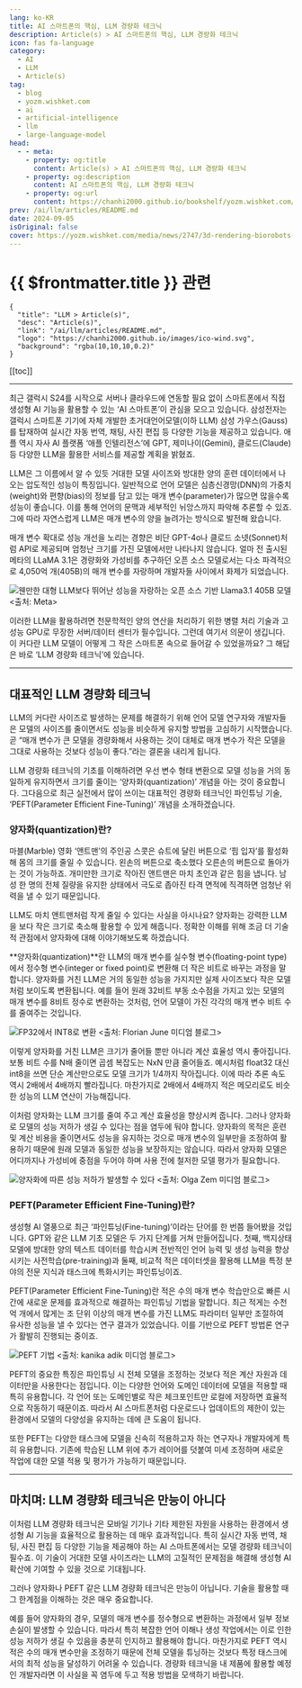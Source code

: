 ```yaml
---
lang: ko-KR
title: AI 스마트폰의 핵심, LLM 경량화 테크닉
description: Article(s) > AI 스마트폰의 핵심, LLM 경량화 테크닉
icon: fas fa-language
category: 
  - AI
  - LLM
  - Article(s)
tag: 
  - blog
  - yozm.wishket.com
  - ai
  - artificial-intelligence
  - llm
  - large-language-model
head:
  - - meta:
    - property: og:title
      content: Article(s) > AI 스마트폰의 핵심, LLM 경량화 테크닉
    - property: og:description
      content: AI 스마트폰의 핵심, LLM 경량화 테크닉
    - property: og:url
      content: https://chanhi2000.github.io/bookshelf/yozm.wishket.com/2747.html
prev: /ai/llm/articles/README.md
date: 2024-09-05
isOriginal: false
cover: https://yozm.wishket.com/media/news/2747/3d-rendering-biorobots-concept__2_.jpg
---
```


# {{ $frontmatter.title }} 관련

```component VPCard
{
  "title": "LLM > Article(s)",
  "desc": "Article(s)",
  "link": "/ai/llm/articles/README.md",
  "logo": "https://chanhi2000.github.io/images/ico-wind.svg",
  "background": "rgba(10,10,10,0.2)"
}
```

[[toc]]

---

<SiteInfo
  name="AI 스마트폰의 핵심, LLM 경량화 테크닉 | 요즘IT"
  desc="최근 갤럭시 s24를 시작으로 서버나 클라우드에 연동할 필요 없이 스마트폰에서 직접 생성형 AI 기능을 활용할 수 있는 ‘AI 스마트폰’이 관심을 모으고 있습니다. 하지만 초거대언어모델(LLM)을 제대로 활용하려면 천문학적인 양의 연산을 처리하기 위한 병렬 처리 기술과 고성능 GPU로 무장한 서버/데이터 센터가 필수입니다. 그런데 여기서 의문이 생깁니다. 이 커다란 LLM 모델이 어떻게 그 작은 스마트폰 속으로 들어갈 수 있었을까요? 그 해답은 바로 ‘LLM 경량화 테크닉’에 있습니다."
  url="https://yozm.wishket.com/magazine/detail/2747/"
  logo="https://yozm.wishket.com/favicon.ico"
  preview="https://yozm.wishket.com/media/news/2747/3d-rendering-biorobots-concept__2_.jpg"/>

최근 갤럭시 S24를 시작으로 서버나 클라우드에 연동할 필요 없이 스마트폰에서 직접 생성형 AI 기능을 활용할 수 있는 ‘AI 스마트폰’이 관심을 모으고 있습니다. 삼성전자는 갤럭시 스마트폰 기기에 자체 개발한 초거대언어모델(이하 LLM) 삼성 가우스(Gauss)를 탑재하여 실시간 자동 번역, 채팅, 사진 편집 등 다양한 기능을 제공하고 있습니다. 애플 역시 자사 AI 플랫폼 ‘애플 인텔리전스’에 GPT, 제미나이(Gemini), 클로드(Claude) 등 다양한 LLM을 활용한 서비스를 제공할 계획을 밝혔죠.

LLM은 그 이름에서 알 수 있듯 거대한 모델 사이즈와 방대한 양의 훈련 데이터에서 나오는 압도적인 성능이 특징입니다. 일반적으로 언어 모델은 심층신경망(DNN)의 가중치(weight)와 편향(bias)의 정보를 담고 있는 매개 변수(parameter)가 많으면 많을수록 성능이 좋습니다. 이를 통해 언어의 문맥과 세부적인 뉘앙스까지 파악해 추론할 수 있죠. 그에 따라 자연스럽게 LLM은 매개 변수의 양을 늘려가는 방식으로 발전해 왔습니다.

매개 변수 확대로 성능 개선을 노리는 경향은 비단 GPT-4o나 클로드 소넷(Sonnet)처럼 API로 제공되며 엄청난 크기를 가진 모델에서만 나타나지 않습니다. 얼마 전 출시된 메타의 LLaMA 3.1은 경량화와 가성비를 추구하던 오픈 소스 모델로서는 다소 파격적으로 4,050억 개(405B)의 매개 변수를 자랑하며 개발자들 사이에서 화제가 되었습니다.

![웬만한 대형 LLM보다 뛰어난 성능을 자랑하는 오픈 소스 기반 Llama3.1 405B 모델<br/><출처: [<FontIcon icon="fa-brands fa-meta"/>Meta](https://ai.meta.com/blog/meta-llama-3-1/)>](https://yozm.wishket.com/media/news/2747/image3.png)

이러한 LLM을 활용하려면 천문학적인 양의 연산을 처리하기 위한 병렬 처리 기술과 고성능 GPU로 무장한 서버/데이터 센터가 필수입니다. 그런데 여기서 의문이 생깁니다. 이 커다란 LLM 모델이 어떻게 그 작은 스마트폰 속으로 들어갈 수 있었을까요? 그 해답은 바로 ‘LLM 경량화 테크닉’에 있습니다.

---

## 대표적인 LLM 경량화 테크닉

LLM의 커다란 사이즈로 발생하는 문제를 해결하기 위해 언어 모델 연구자와 개발자들은 모델의 사이즈를 줄이면서도 성능을 비슷하게 유지할 방법을 고심하기 시작했습니다. 곧 “매개 변수가 큰 모델을 경량화해서 사용하는 것이 대체로 매개 변수가 작은 모델을 그대로 사용하는 것보다 성능이 좋다.”라는 결론을 내리게 됩니다.

LLM 경량화 테크닉의 기초를 이해하려면 우선 변수 형태 변환으로 모델 성능을 거의 동일하게 유지하면서 크기를 줄이는 ‘양자화(quantization)’ 개념을 아는 것이 중요합니다. 그다음으로 최근 실전에서 많이 쓰이는 대표적인 경량화 테크닉인 파인튜닝 기술, ‘PEFT(Parameter Efficient Fine-Tuning)’ 개념을 소개하겠습니다.

### 양자화(quantization)란?

마블(Marble) 영화 ‘앤트맨’의 주인공 스콧은 슈트에 달린 버튼으로 ‘핌 입자’를 활성화해 몸의 크기를 줄일 수 있습니다. 왼손의 버튼으로 축소했다 오른손의 버튼으로 돌아가는 것이 가능하죠. 개미만한 크기로 작아진 앤트맨은 마치 초인과 같은 힘을 냅니다. 남성 한 명의 전체 질량을 유지한 상태에서 극도로 좁아진 타격 면적에 직격하면 엄청난 위력을 낼 수 있기 때문입니다.

LLM도 마치 앤트맨처럼 작게 줄일 수 있다는 사실을 아시나요? 양자화는 강력한 LLM을 보다 작은 크기로 축소해 활용할 수 있게 해줍니다. 정확한 이해를 위해 조금 더 기술적 관점에서 양자화에 대해 이야기해보도록 하겠습니다.

**양자화(quantization)**란 LLM의 매개 변수를 실수형 변수(floating-point type)에서 정수형 변수(integer or fixed point)로 변환해 더 작은 비트로 바꾸는 과정을 말합니다. 양자화를 거친 LLM은 거의 동일한 성능을 가지지만 실제 사이즈보다 작은 모델처럼 보이도록 변환됩니다. 예를 들어 원래 32비트 부동 소수점을 가지고 있는 모델의 매개 변수를 8비트 정수로 변환하는 것처럼, 언어 모델이 가진 각각의 매개 변수 비트 수를 줄여주는 것입니다.

![FP32에서 INT8로 변환 <br/><출처: [<FontIcon icon="fa-brands fa-medium"/>Florian June 미디엄 블로그](https://medium.com/@florian_algo/model-quantization-1-basic-concepts-860547ec6aa9)>](https://yozm.wishket.com/media/news/2747/image1.png)

이렇게 양자화를 거친 LLM은 크기가 줄어들 뿐만 아니라 계산 효율성 역시 좋아집니다. 보통 비트 수를 N배 줄이면 곱셈 복잡도는 NxN 만큼 줄어들죠. 예시처럼 float32 대신 int8을 쓰면 단순 계산만으로도 모델 크기가 1/4까지 작아집니다. 이에 따라 추론 속도 역시 2배에서 4배까지 빨라집니다. 마찬가지로 2배에서 4배까지 적은 메모리로도 비슷한 성능의 LLM 연산이 가능해집니다.

이처럼 양자화는 LLM 크기를 줄여 주고 계산 효율성을 향상시켜 줍니다. 그러나 양자화로 모델의 성능 저하가 생길 수 있다는 점을 염두에 둬야 합니다. 양자화의 목적은 훈련 및 계산 비용을 줄이면서도 성능을 유지하는 것으로 매개 변수의 일부만을 조정하여 활용하기 때문에 원래 모델과 동일한 성능을 보장하지는 않습니다. 따라서 양자화 모델은 어디까지나 가성비에 중점을 두어야 하며 사용 전에 철저한 모델 평가가 필요합니다.

![양자화에 따른 성능 저하가 발생할 수 있다 <br/><출처: [<FontIcon icon="fa-brands fa-medium"/>Olga Zem 미디엄 블로그](https://medium.com/@olga.zem/exploring-the-impact-of-quantization-on-llm-performance-5698e16c5564)>](https://yozm.wishket.com/media/news/2747/image2.png)

### PEFT(Parameter Efficient Fine-Tuning)란?

생성형 AI 열풍으로 최근 ‘파인튜닝(Fine-tuning)’이라는 단어를 한 번쯤 들어봤을 것입니다. GPT와 같은 LLM 기초 모델은 두 가지 단계를 거쳐 만들어집니다. 첫째, 백지상태 모델에 방대한 양의 텍스트 데이터를 학습시켜 전반적인 언어 능력 및 생성 능력을 향상시키는 사전학습(pre-training)과 둘째, 비교적 적은 데이터셋을 활용해 LLM을 특정 분야의 전문 지식과 태스크에 특화시키는 파인튜닝이죠.

PEFT(Parameter Efficient Fine-Tuning)란 적은 수의 매개 변수 학습만으로 빠른 시간에 새로운 문제를 효과적으로 해결하는 파인튜닝 기법을 말합니다. 최근 적게는 수천억 개에서 많게는 조 단위 이상의 매개 변수를 가진 LLM도 파라미터 일부만 조절하여 유사한 성능을 낼 수 있다는 연구 결과가 있었습니다. 이를 기반으로 PEFT 방법론 연구가 활발히 진행되는 중이죠.

![PEFT 기법 <br/><출처: [<FontIcon icon="fa-brands fa-medium"/>kanika adik 미디엄 블로그](https://medium.com/@kanikaadik07/peft-parameter-efficient-fine-tuning-55e32c60c799)>](https://yozm.wishket.com/media/news/2747/image4.png)

PEFT의 중요한 특징은 파인튜닝 시 전체 모델을 조정하는 것보다 적은 계산 자원과 데이터만을 사용한다는 점입니다. 이는 다양한 언어와 도메인 데이터에 모델을 적용할 때 특히 유용합니다. 각 언어 또는 도메인별로 작은 체크포인트만 로컬에 저장하면 효율적으로 작동하기 때문이죠. 따라서 AI 스마트폰처럼 다운로드나 업데이트의 제한이 있는 환경에서 모델의 다양성을 유지하는 데에 큰 도움이 됩니다.

또한 PEFT는 다양한 태스크에 모델을 신속히 적용하고자 하는 연구자나 개발자에게 특히 유용합니다. 기존에 학습된 LLM 위에 추가 레이어를 덧붙여 미세 조정하며 새로운 작업에 대한 모델 적용 및 평가가 가능하기 때문입니다.

---

## 마치며: LLM 경량화 테크닉은 만능이 아니다

이처럼 LLM 경량화 테크닉은 모바일 기기나 기타 제한된 자원을 사용하는 환경에서 생성형 AI 기능을 효율적으로 활용하는 데 매우 효과적입니다. 특히 실시간 자동 번역, 채팅, 사진 편집 등 다양한 기능을 제공해야 하는 AI 스마트폰에서는 모델 경량화 테크닉이 필수죠. 이 기술이 거대한 모델 사이즈라는 LLM의 고질적인 문제점을 해결해 생성형 AI 확산에 기여할 수 있을 것으로 기대됩니다.

그러나 양자화나 PEFT 같은 LLM 경량화 테크닉은 만능이 아닙니다. 기술을 활용할 때 그 한계점을 이해하는 것은 매우 중요합니다.

예를 들어 양자화의 경우, 모델의 매개 변수를 정수형으로 변환하는 과정에서 일부 정보 손실이 발생할 수 있습니다. 따라서 특히 복잡한 언어 이해나 생성 작업에서는 이로 인한 성능 저하가 생길 수 있음을 충분히 인지하고 활용해야 합니다. 마찬가지로 PEFT 역시 적은 수의 매개 변수만을 조정하기 때문에 전체 모델을 튜닝하는 것보다 특정 태스크에서의 최적 성능을 달성하기 어려울 수 있습니다. 경량화 테크닉을 내 제품에 활용할 예정인 개발자라면 이 사실을 꼭 염두에 두고 적용 방법을 모색하기 바랍니다.

